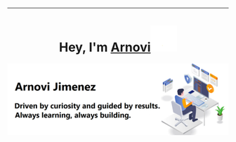 <hr>
<h1 align="center">Hey, I'm <a href="https://github.com/arnovii">Arnovi<a><img src="https://github.com/Arnovii/arnovii/blob/main/assets/gifs/wave.gif" width="60px"/></h1>


<img src="https://github.com/Arnovii/arnovii/blob/main/assets/imgs/banner1.png" align="center" alt="berkeli header image">
&emsp;
&emsp;&emsp;

